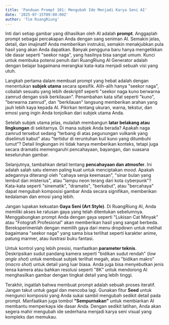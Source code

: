 ```yaml
---
title: 'Panduan Prompt 101: Mengubah Ide Menjadi Karya Seni AI'
date: '2025-07-15T09:00:00Z'
author: 'Tim RuangRiung'
---
```


Inti dari setiap gambar yang dihasilkan oleh AI adalah **prompt**. Anggaplah prompt sebagai percakapan Anda dengan sang seniman AI. Semakin jelas, detail, dan imajinatif Anda memberikan instruksi, semakin menakjubkan pula hasil yang akan Anda dapatkan. Banyak pengguna baru hanya mengetikkan ide dasar seperti "seekor naga", yang hasilnya bisa sangat umum. Kunci untuk membuka potensi penuh dari RuangRiung AI Generator adalah dengan belajar bagaimana merangkai kata-kata menjadi sebuah visi yang utuh.

Langkah pertama dalam membuat prompt yang hebat adalah dengan menentukan **subjek utama** secara spesifik. Alih-alih hanya "seekor naga", cobalah sesuatu yang lebih deskriptif seperti "seekor naga kuno berwarna zamrud dengan sisik berkilauan". Penambahan kata sifat seperti "kuno", "berwarna zamrud", dan "berkilauan" langsung memberikan arahan yang jauh lebih kaya kepada AI. Pikirkan tentang ukuran, warna, tekstur, dan emosi yang ingin Anda tonjolkan dari subjek utama Anda.

Setelah subjek utama jelas, mulailah membangun **latar belakang atau lingkungan** di sekitarnya. Di mana subjek Anda berada? Apakah naga zamrud tersebut sedang "terbang di atas pegunungan vulkanik yang diselimuti kabut" atau "tertidur di reruntuhan kuil kuno yang ditumbuhi lumut"? Detail lingkungan ini tidak hanya memberikan konteks, tetapi juga secara dramatis memengaruhi pencahayaan, bayangan, dan suasana keseluruhan gambar.

Selanjutnya, tambahkan detail tentang **pencahayaan dan atmosfer**. Ini adalah salah satu elemen paling kuat untuk menciptakan *mood*. Apakah adegannya diterangi oleh "cahaya senja keemasan", "sinar bulan yang lembut dan misterius", atau "lampu neon terang dari kota cyberpunk"? Kata-kata seperti "sinematik", "dramatis", "berkabut", atau "bercahaya" dapat mengubah komposisi gambar Anda secara signifikan, memberikan kedalaman dan emosi yang lebih.

Jangan lupakan kekuatan **Gaya Seni (Art Style)**. Di RuangRiung AI, Anda memiliki akses ke ratusan gaya yang telah ditentukan sebelumnya. Menggabungkan prompt Anda dengan gaya seperti "Lukisan Cat Minyak" atau "Fotografi Profesional" akan memberikan hasil yang sangat berbeda. Bereksperimenlah dengan memilih gaya dari menu dropdown untuk melihat bagaimana "seekor naga" yang sama bisa terlihat seperti karakter anime, patung marmer, atau ilustrasi buku fantasi.

Untuk kontrol yang lebih presisi, manfaatkan **parameter teknis**. Deskripsikan sudut pandang kamera seperti "bidikan sudut rendah" (*low angle shot*) untuk membuat subjek terlihat megah, atau "bidikan makro" (*macro shot*) untuk detail yang luar biasa. Anda juga bisa menyebutkan jenis lensa kamera atau bahkan resolusi seperti "8K" untuk mendorong AI menghasilkan gambar dengan tingkat detail yang lebih tinggi.

Terakhir, ingatlah bahwa membuat prompt adalah sebuah proses iteratif. Jangan takut untuk gagal dan mencoba lagi. Gunakan fitur **Seed** untuk mengunci komposisi yang Anda sukai sambil mengubah sedikit detail pada prompt. Manfaatkan juga tombol **"Sempurnakan"** untuk membiarkan AI membantu memperkaya ide dasar Anda. Dengan sedikit latihan, Anda akan segera mahir mengubah ide sederhana menjadi karya seni visual yang kompleks dan memukau.
